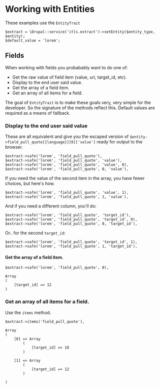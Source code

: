# Working with Entities

These examples use the `EntityTrait`

    $extract = \Drupal::service('itls.extract')->setEntity($entity_type, $entity);
    $default_value = 'lorem';

## Fields

When working with fields you probabably want to do one of:

* Get the raw value of field item (value, uri, target_id, etc).
* Display to the end user said value.
* Get the array of a field item.
* Get an array of all items for a field.

The goal of `EntityTrait` is to make these goals very, very simple for the developer.  So the signature of the methods reflect this.  Default values are required as a means of fallback.

### Display to the end user said value
    
These are all equivalent and give you the escaped version of `$entity->field_pull_quote[{language}][0]['value']` ready for output to the browser.

    $extract->safe('lorem', 'field_pull_quote'),
    $extract->safe('lorem', 'field_pull_quote', 'value'),
    $extract->safe('lorem', 'field_pull_quote', 'value', 0),
    $extract->safe('lorem', 'field_pull_quote', 0, 'value'),
    
If you need the value of the second item in the array, you have fewer choices, but here's how.

    $extract->safe('lorem', 'field_pull_quote', 'value', 1),
    $extract->safe('lorem', 'field_pull_quote', 1, 'value'),  

And if you need a different column, you'll do:

    $extract->safe('lorem', 'field_pull_quote', 'target_id'),
    $extract->safe('lorem', 'field_pull_quote', 'target_id', 0),
    $extract->safe('lorem', 'field_pull_quote', 0, 'target_id'),
    
Or.. for the second `target_id`:

    $extract->safe('lorem', 'field_pull_quote', 'target_id', 1),
    $extract->safe('lorem', 'field_pull_quote', 1, 'target_id'),  


#### Get the array of a field item.

    $extract->safe('lorem', 'field_pull_quote', 0),
    
    Array
    (
        [target_id] => 12
    )

### Get an array of all items for a field.

Use the `items` method.

    $extract->items('field_pull_quote'),
    
    Array
    (
        [0] => Array
            (
                [target_id] => 10
            )
    
        [1] => Array
            (
                [target_id] => 12
            )
    
    )

